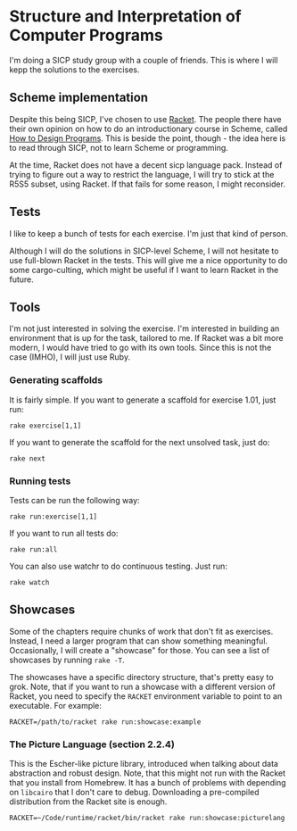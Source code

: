 # Structure and Interpretation of Computer Programs

I'm doing a SICP study group with a couple of friends. This is where I will kepp the solutions to the exercises.

## Scheme implementation

Despite this being SICP, I've chosen to use [Racket](http://racket-lang.org/).  The people there have their own opinion on how to do an introductionary course in Scheme, called [How to Design Programs](http://www.htdp.org/). This is beside the point, though - the idea here is to read through SICP, not to learn Scheme or programming.

At the time, Racket does not have a decent sicp language pack. Instead of trying to figure out a way to restrict the language, I will try to stick at the R5S5 subset, using Racket. If that fails for some reason, I might reconsider.

## Tests

I like to keep a bunch of tests for each exercise. I'm just that kind of person.

Although I will do the solutions in SICP-level Scheme, I will not hesitate to use full-blown Racket in the tests. This will give me a nice opportunity to do some cargo-culting, which might be useful if I want to learn Racket in the future.

## Tools

I'm not just interested in solving the exercise. I'm interested in building an environment that is up for the task, tailored to me. If Racket was a bit more modern, I would have tried to go with its own tools. Since this is not the case (IMHO), I will just use Ruby.

### Generating scaffolds

It is fairly simple. If you want to generate a scaffold for exercise 1.01, just run:

    rake exercise[1,1]

If you want to generate the scaffold for the next unsolved task, just do:

    rake next

### Running tests

Tests can be run the following way:

    rake run:exercise[1,1]

If you want to run all tests do:

    rake run:all

You can also use watchr to do continuous testing. Just run:

    rake watch

## Showcases

Some of the chapters require chunks of work that don't fit as exercises. Instead, I need a larger program that can show something meaningful. Occasionally, I will create a "showcase" for those. You can see a list of showcases by running `rake -T`.

The showcases have a specific directory structure, that's pretty easy to grok. Note, that if you want to run a showcase with a different version of Racket, you need to specify the `RACKET` environment variable to point to an executable. For example:

    RACKET=/path/to/racket rake run:showcase:example

### The Picture Language (section 2.2.4)

This is the Escher-like picture library, introduced when talking about data abstraction and robust design. Note, that this might not run with the Racket that you install from Homebrew. It has a bunch of problems with depending on `libcairo` that I don't care to debug. Downloading a pre-compiled distribution from the Racket site is enough.

    RACKET=~/Code/runtime/racket/bin/racket rake run:showcase:picturelang
